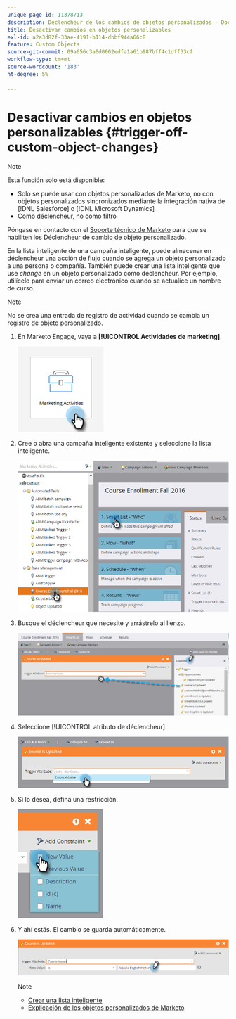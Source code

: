 ```yaml
---
unique-page-id: 11378713
description: Déclencheur de los cambios de objetos personalizados - Documentos de Marketo - Documentación del producto
title: Desactivar cambios en objetos personalizables
exl-id: a2a3d82f-33ae-4191-b114-dbbf944a66c8
feature: Custom Objects
source-git-commit: 09a656c3a0d0002edfa1a61b987bff4c1dff33cf
workflow-type: tm+mt
source-wordcount: '183'
ht-degree: 5%

---
```


# Desactivar cambios en objetos personalizables {#trigger-off-custom-object-changes}

>[!NOTE]
>
>Esta función solo está disponible:
>
>* Solo se puede usar con objetos personalizados de Marketo, no con objetos personalizados sincronizados mediante la integración nativa de [!DNL Salesforce] o [!DNL Microsoft Dynamics]
>* Como déclencheur, no como filtro
>
>Póngase en contacto con el [Soporte técnico de Marketo](https://nation.marketo.com/t5/Support/ct-p/Support) para que se habiliten los Déclencheur de cambio de objeto personalizado.

En la lista inteligente de una campaña inteligente, puede almacenar en déclencheur una acción de flujo cuando se agrega un objeto personalizado a una persona o compañía. También puede crear una lista inteligente que use _change_ en un objeto personalizado como déclencheur. Por ejemplo, utilícelo para enviar un correo electrónico cuando se actualice un nombre de curso.

>[!NOTE]
>
>No se crea una entrada de registro de actividad cuando se cambia un registro de objeto personalizado.

1. En Marketo Engage, vaya a **[!UICONTROL Actividades de marketing]**.

   ![](assets/trigger-off-custom-object-changes-1.png)

1. Cree o abra una campaña inteligente existente y seleccione la lista inteligente.

   ![](assets/trigger-off-custom-object-changes-2.png)

1. Busque el déclencheur que necesite y arrástrelo al lienzo.

   ![](assets/trigger-off-custom-object-changes-3.png)

1. Seleccione [!UICONTROL atributo de déclencheur].

   ![](assets/trigger-off-custom-object-changes-4.png)

1. Si lo desea, defina una restricción.

   ![](assets/trigger-off-custom-object-changes-5.png)

1. Y ahí estás. El cambio se guarda automáticamente.

   ![](assets/trigger-off-custom-object-changes-6.png)

   >[!NOTE]
   >
   >* [Crear una lista inteligente](/help/marketo/product-docs/core-marketo-concepts/smart-lists-and-static-lists/creating-a-smart-list/create-a-smart-list.md)
   >* [Explicación de los objetos personalizados de Marketo](/help/marketo/product-docs/administration/marketo-custom-objects/understanding-marketo-custom-objects.md)
